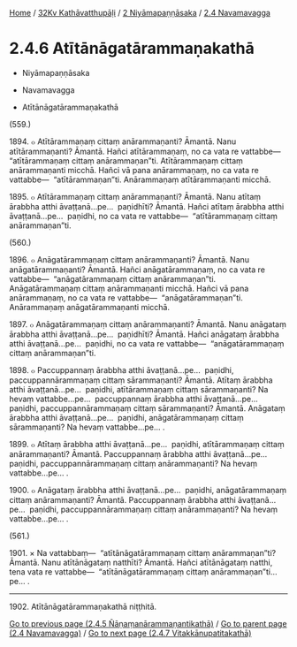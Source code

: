 
[Home](/) / [32Kv Kathāvatthupāḷi](../...md) / [2 Niyāmapaṇṇāsaka](...md) / [2.4 Navamavagga](../32Kv/2/2.4.md)

# 2.4.6 Atītānāgatārammaṇakathā

* Niyāmapaṇṇāsaka

* Navamavagga

* Atītānāgatārammaṇakathā

(559.)

1894\. ๐ Atītārammaṇaṃ cittaṃ anārammaṇanti? Āmantā. Nanu atītārammaṇanti? Āmantā. Hañci atītārammaṇaṃ, no ca vata re vattabbe—  “atītārammaṇaṃ cittaṃ anārammaṇan”ti. Atītārammaṇaṃ cittaṃ anārammaṇanti micchā. Hañci vā pana anārammaṇaṃ, no ca vata re vattabbe—  “atītārammaṇan”ti. Anārammaṇaṃ atītārammaṇanti micchā.

1895\. ๐ Atītārammaṇaṃ cittaṃ anārammaṇanti? Āmantā. Nanu atītaṃ ārabbha atthi āvaṭṭanā…pe…  paṇidhīti? Āmantā. Hañci atītaṃ ārabbha atthi āvaṭṭanā…pe…  paṇidhi, no ca vata re vattabbe—  “atītārammaṇaṃ cittaṃ anārammaṇan”ti.

(560.)

1896\. ๐ Anāgatārammaṇaṃ cittaṃ anārammaṇanti? Āmantā. Nanu anāgatārammaṇanti? Āmantā. Hañci anāgatārammaṇaṃ, no ca vata re vattabbe—  “anāgatārammaṇaṃ cittaṃ anārammaṇan”ti. Anāgatārammaṇaṃ cittaṃ anārammaṇanti micchā. Hañci vā pana anārammaṇaṃ, no ca vata re vattabbe—  “anāgatārammaṇan”ti. Anārammaṇaṃ anāgatārammaṇanti micchā.

1897\. ๐ Anāgatārammaṇaṃ cittaṃ anārammaṇanti? Āmantā. Nanu anāgataṃ ārabbha atthi āvaṭṭanā…pe…  paṇidhīti? Āmantā. Hañci anāgataṃ ārabbha atthi āvaṭṭanā…pe…  paṇidhi, no ca vata re vattabbe—  “anāgatārammaṇaṃ cittaṃ anārammaṇan”ti.

1898\. ๐ Paccuppannaṃ ārabbha atthi āvaṭṭanā…pe…  paṇidhi, paccuppannārammaṇaṃ cittaṃ sārammaṇanti? Āmantā. Atītaṃ ārabbha atthi āvaṭṭanā…pe…  paṇidhi, atītārammaṇaṃ cittaṃ sārammaṇanti? Na hevaṃ vattabbe…pe…  paccuppannaṃ ārabbha atthi āvaṭṭanā…pe…  paṇidhi, paccuppannārammaṇaṃ cittaṃ sārammaṇanti? Āmantā. Anāgataṃ ārabbha atthi āvaṭṭanā…pe…  paṇidhi, anāgatārammaṇaṃ cittaṃ sārammaṇanti? Na hevaṃ vattabbe…pe… .

1899\. ๐ Atītaṃ ārabbha atthi āvaṭṭanā…pe…  paṇidhi, atītārammaṇaṃ cittaṃ anārammaṇanti? Āmantā. Paccuppannaṃ ārabbha atthi āvaṭṭanā…pe…  paṇidhi, paccuppannārammaṇaṃ cittaṃ anārammaṇanti? Na hevaṃ vattabbe…pe… .

1900\. ๐ Anāgataṃ ārabbha atthi āvaṭṭanā…pe…  paṇidhi, anāgatārammaṇaṃ cittaṃ anārammaṇanti? Āmantā. Paccuppannaṃ ārabbha atthi āvaṭṭanā…pe…  paṇidhi, paccuppannārammaṇaṃ cittaṃ anārammaṇanti? Na hevaṃ vattabbe…pe… .

(561.)

1901\. × Na vattabbaṃ—  “atītānāgatārammaṇaṃ cittaṃ anārammaṇan”ti? Āmantā. Nanu atītānāgataṃ natthīti? Āmantā. Hañci atītānāgataṃ natthi, tena vata re vattabbe—  “atītānāgatārammaṇaṃ cittaṃ anārammaṇan”ti…pe… .

---

1902\. Atītānāgatārammaṇakathā niṭṭhitā.



[Go to previous page (2.4.5 Ñāṇaṃanārammaṇantikathā)](2.4.5.md) / [Go to parent page (2.4 Navamavagga)](../32Kv/2/2.4.md) / [Go to next page (2.4.7 Vitakkānupatitakathā)](2.4.7.md)


